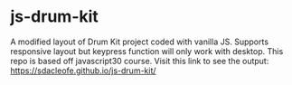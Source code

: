 # js-drum-kit
A modified layout of Drum Kit project coded with vanilla JS.
Supports responsive layout but keypress function will only work with desktop.
This repo is based off javascript30 course.
Visit this link to see the output: https://sdacleofe.github.io/js-drum-kit/
